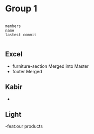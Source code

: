 # Group 1

```makdown

members 
name
lastest commit


```

## Excel

- furniture-section Merged into Master
- footer Merged

## Kabir

-

## Light

-feat:our products
